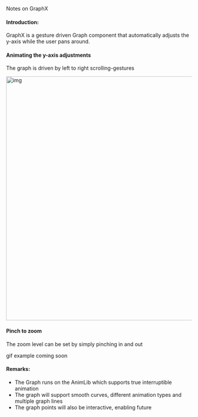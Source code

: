 Notes on GraphX <!--more--> 

#### Introduction:
GraphX is a gesture driven Graph component that automatically adjusts the y-axis while the user pans around.

#### Animating the y-axis adjustments
The graph is driven by left to right scrolling-gestures 

<img width="660" alt="img" src="https://raw.githubusercontent.com/stylekit/img/master/GraphX_take_1.gif">


#### Pinch to zoom
The zoom level can be set by simply pinching in and out

gif example coming soon


#### Remarks:

- The Graph runs on the AnimLib which supports true interruptible animation
- The graph will support smooth curves, different animation types and multiple graph lines
- The graph points will also be interactive, enabling future